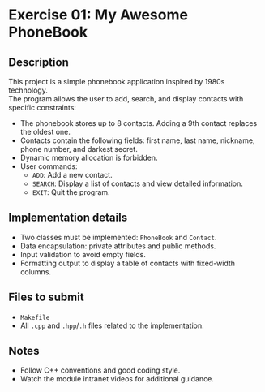 
# Exercise 01: My Awesome PhoneBook

## Description
This project is a simple phonebook application inspired by 1980s technology.  
The program allows the user to add, search, and display contacts with specific constraints:

- The phonebook stores up to 8 contacts. Adding a 9th contact replaces the oldest one.
- Contacts contain the following fields: first name, last name, nickname, phone number, and darkest secret.
- Dynamic memory allocation is forbidden.
- User commands:
  - `ADD`: Add a new contact.
  - `SEARCH`: Display a list of contacts and view detailed information.
  - `EXIT`: Quit the program.

## Implementation details
- Two classes must be implemented: `PhoneBook` and `Contact`.
- Data encapsulation: private attributes and public methods.
- Input validation to avoid empty fields.
- Formatting output to display a table of contacts with fixed-width columns.

## Files to submit
- `Makefile`
- All `.cpp` and `.hpp`/`.h` files related to the implementation.

## Notes
- Follow C++ conventions and good coding style.
- Watch the module intranet videos for additional guidance.